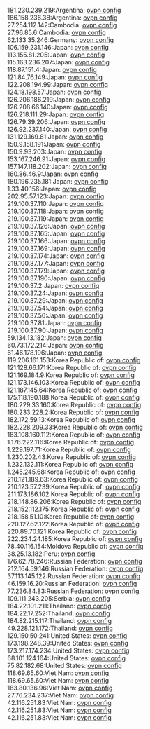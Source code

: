 181.230.239.219:Argentina: [ovpn config](vpn/181_230_239_219.ovpn)  
186.158.236.38:Argentina: [ovpn config](vpn/186_158_236_38.ovpn)  
27.254.112.142:Cambodia: [ovpn config](vpn/27_254_112_142.ovpn)  
27.96.85.6:Cambodia: [ovpn config](vpn/27_96_85_6.ovpn)  
62.133.35.246:Germany: [ovpn config](vpn/62_133_35_246.ovpn)  
106.159.231.146:Japan: [ovpn config](vpn/106_159_231_146.ovpn)  
113.155.81.205:Japan: [ovpn config](vpn/113_155_81_205.ovpn)  
115.163.236.207:Japan: [ovpn config](vpn/115_163_236_207.ovpn)  
118.87.151.4:Japan: [ovpn config](vpn/118_87_151_4.ovpn)  
121.84.76.149:Japan: [ovpn config](vpn/121_84_76_149.ovpn)  
122.208.194.99:Japan: [ovpn config](vpn/122_208_194_99.ovpn)  
124.18.198.57:Japan: [ovpn config](vpn/124_18_198_57.ovpn)  
126.206.186.219:Japan: [ovpn config](vpn/126_206_186_219.ovpn)  
126.208.66.140:Japan: [ovpn config](vpn/126_208_66_140.ovpn)  
126.218.111.29:Japan: [ovpn config](vpn/126_218_111_29.ovpn)  
126.79.39.206:Japan: [ovpn config](vpn/126_79_39_206.ovpn)  
126.92.237.140:Japan: [ovpn config](vpn/126_92_237_140.ovpn)  
131.129.169.81:Japan: [ovpn config](vpn/131_129_169_81.ovpn)  
150.9.158.191:Japan: [ovpn config](vpn/150_9_158_191.ovpn)  
150.9.93.203:Japan: [ovpn config](vpn/150_9_93_203.ovpn)  
153.167.246.91:Japan: [ovpn config](vpn/153_167_246_91.ovpn)  
157.147.118.202:Japan: [ovpn config](vpn/157_147_118_202.ovpn)  
160.86.46.9:Japan: [ovpn config](vpn/160_86_46_9.ovpn)  
180.196.235.181:Japan: [ovpn config](vpn/180_196_235_181.ovpn)  
1.33.40.156:Japan: [ovpn config](vpn/1_33_40_156.ovpn)  
202.95.57.123:Japan: [ovpn config](vpn/202_95_57_123.ovpn)  
219.100.37.110:Japan: [ovpn config](vpn/219_100_37_110.ovpn)  
219.100.37.118:Japan: [ovpn config](vpn/219_100_37_118.ovpn)  
219.100.37.119:Japan: [ovpn config](vpn/219_100_37_119.ovpn)  
219.100.37.126:Japan: [ovpn config](vpn/219_100_37_126.ovpn)  
219.100.37.165:Japan: [ovpn config](vpn/219_100_37_165.ovpn)  
219.100.37.166:Japan: [ovpn config](vpn/219_100_37_166.ovpn)  
219.100.37.169:Japan: [ovpn config](vpn/219_100_37_169.ovpn)  
219.100.37.174:Japan: [ovpn config](vpn/219_100_37_174.ovpn)  
219.100.37.177:Japan: [ovpn config](vpn/219_100_37_177.ovpn)  
219.100.37.179:Japan: [ovpn config](vpn/219_100_37_179.ovpn)  
219.100.37.190:Japan: [ovpn config](vpn/219_100_37_190.ovpn)  
219.100.37.2:Japan: [ovpn config](vpn/219_100_37_2.ovpn)  
219.100.37.24:Japan: [ovpn config](vpn/219_100_37_24.ovpn)  
219.100.37.29:Japan: [ovpn config](vpn/219_100_37_29.ovpn)  
219.100.37.54:Japan: [ovpn config](vpn/219_100_37_54.ovpn)  
219.100.37.56:Japan: [ovpn config](vpn/219_100_37_56.ovpn)  
219.100.37.81:Japan: [ovpn config](vpn/219_100_37_81.ovpn)  
219.100.37.90:Japan: [ovpn config](vpn/219_100_37_90.ovpn)  
59.134.13.182:Japan: [ovpn config](vpn/59_134_13_182.ovpn)  
60.73.172.214:Japan: [ovpn config](vpn/60_73_172_214.ovpn)  
61.46.178.196:Japan: [ovpn config](vpn/61_46_178_196.ovpn)  
119.206.161.153:Korea Republic of: [ovpn config](vpn/119_206_161_153.ovpn)  
121.128.66.171:Korea Republic of: [ovpn config](vpn/121_128_66_171.ovpn)  
121.169.184.9:Korea Republic of: [ovpn config](vpn/121_169_184_9.ovpn)  
121.173.146.103:Korea Republic of: [ovpn config](vpn/121_173_146_103.ovpn)  
121.187.145.64:Korea Republic of: [ovpn config](vpn/121_187_145_64.ovpn)  
175.118.190.188:Korea Republic of: [ovpn config](vpn/175_118_190_188.ovpn)  
180.229.33.160:Korea Republic of: [ovpn config](vpn/180_229_33_160.ovpn)  
180.233.228.2:Korea Republic of: [ovpn config](vpn/180_233_228_2.ovpn)  
182.172.59.13:Korea Republic of: [ovpn config](vpn/182_172_59_13.ovpn)  
182.228.209.33:Korea Republic of: [ovpn config](vpn/182_228_209_33.ovpn)  
183.108.160.112:Korea Republic of: [ovpn config](vpn/183_108_160_112.ovpn)  
1.176.222.116:Korea Republic of: [ovpn config](vpn/1_176_222_116.ovpn)  
1.229.197.71:Korea Republic of: [ovpn config](vpn/1_229_197_71.ovpn)  
1.230.202.43:Korea Republic of: [ovpn config](vpn/1_230_202_43.ovpn)  
1.232.132.111:Korea Republic of: [ovpn config](vpn/1_232_132_111.ovpn)  
1.245.245.68:Korea Republic of: [ovpn config](vpn/1_245_245_68.ovpn)  
210.121.189.63:Korea Republic of: [ovpn config](vpn/210_121_189_63.ovpn)  
210.123.57.239:Korea Republic of: [ovpn config](vpn/210_123_57_239.ovpn)  
211.173.186.102:Korea Republic of: [ovpn config](vpn/211_173_186_102.ovpn)  
218.148.86.206:Korea Republic of: [ovpn config](vpn/218_148_86_206.ovpn)  
218.152.112.175:Korea Republic of: [ovpn config](vpn/218_152_112_175.ovpn)  
218.158.51.10:Korea Republic of: [ovpn config](vpn/218_158_51_10.ovpn)  
220.127.62.122:Korea Republic of: [ovpn config](vpn/220_127_62_122.ovpn)  
220.89.70.121:Korea Republic of: [ovpn config](vpn/220_89_70_121.ovpn)  
222.234.24.185:Korea Republic of: [ovpn config](vpn/222_234_24_185.ovpn)  
78.40.116.154:Moldova Republic of: [ovpn config](vpn/78_40_116_154.ovpn)  
38.25.13.182:Peru: [ovpn config](vpn/38_25_13_182.ovpn)  
176.62.78.246:Russian Federation: [ovpn config](vpn/176_62_78_246.ovpn)  
212.164.59.146:Russian Federation: [ovpn config](vpn/212_164_59_146.ovpn)  
37.113.145.122:Russian Federation: [ovpn config](vpn/37_113_145_122.ovpn)  
46.159.16.20:Russian Federation: [ovpn config](vpn/46_159_16_20.ovpn)  
77.236.84.83:Russian Federation: [ovpn config](vpn/77_236_84_83.ovpn)  
109.111.243.205:Serbia: [ovpn config](vpn/109_111_243_205.ovpn)  
184.22.101.211:Thailand: [ovpn config](vpn/184_22_101_211.ovpn)  
184.22.17.252:Thailand: [ovpn config](vpn/184_22_17_252.ovpn)  
184.82.215.117:Thailand: [ovpn config](vpn/184_82_215_117.ovpn)  
49.228.121.172:Thailand: [ovpn config](vpn/49_228_121_172.ovpn)  
129.150.50.241:United States: [ovpn config](vpn/129_150_50_241.ovpn)  
173.198.248.39:United States: [ovpn config](vpn/173_198_248_39.ovpn)  
173.217.174.234:United States: [ovpn config](vpn/173_217_174_234.ovpn)  
68.101.124.164:United States: [ovpn config](vpn/68_101_124_164.ovpn)  
75.82.182.68:United States: [ovpn config](vpn/75_82_182_68.ovpn)  
118.69.65.60:Viet Nam: [ovpn config](vpn/118_69_65_60.ovpn)  
118.69.65.60:Viet Nam: [ovpn config](vpn/118_69_65_60.ovpn)  
183.80.136.96:Viet Nam: [ovpn config](vpn/183_80_136_96.ovpn)  
27.76.234.237:Viet Nam: [ovpn config](vpn/27_76_234_237.ovpn)  
42.116.251.83:Viet Nam: [ovpn config](vpn/42_116_251_83.ovpn)  
42.116.251.83:Viet Nam: [ovpn config](vpn/42_116_251_83.ovpn)  
42.116.251.83:Viet Nam: [ovpn config](vpn/42_116_251_83.ovpn)  
